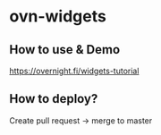 # ovn-widgets


## How to use & Demo
https://overnight.fi/widgets-tutorial

## How to deploy? 

Create pull request -> merge to master
